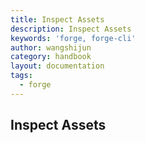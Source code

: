 ```yaml
---
title: Inspect Assets
description: Inspect Assets
keywords: 'forge, forge-cli'
author: wangshijun
category: handbook
layout: documentation
tags:
  - forge
---
```


## Inspect Assets
